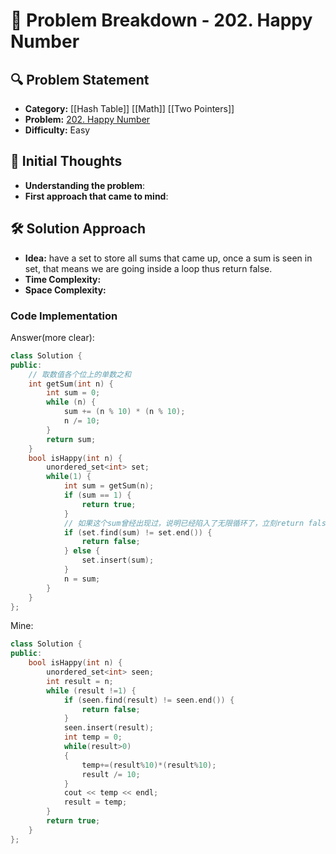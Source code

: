 # 📌 Problem Breakdown - 202. Happy Number

## 🔍 Problem Statement
- **Category:**  [[Hash Table]] [[Math]] [[Two Pointers]]
- **Problem:** [202. Happy Number](https://leetcode.com/problems/happy-number/)
- **Difficulty:**  Easy 

## 🧠 Initial Thoughts
- **Understanding the problem**:  
- **First approach that came to mind**:  

## 🛠 Solution Approach
- **Idea:**  have a set to store all sums that came up, once a sum is seen in set, that means we are going inside a loop thus return false.
- **Time Complexity:**  
- **Space Complexity:**  

### **Code Implementation**
Answer(more clear):
```C++
class Solution {
public:
    // 取数值各个位上的单数之和
    int getSum(int n) {
        int sum = 0;
        while (n) {
            sum += (n % 10) * (n % 10);
            n /= 10;
        }
        return sum;
    }
    bool isHappy(int n) {
        unordered_set<int> set;
        while(1) {
            int sum = getSum(n);
            if (sum == 1) {
                return true;
            }
            // 如果这个sum曾经出现过，说明已经陷入了无限循环了，立刻return false
            if (set.find(sum) != set.end()) {
                return false;
            } else {
                set.insert(sum);
            }
            n = sum;
        }
    }
};
```

Mine:
```c++
class Solution {
public:
    bool isHappy(int n) {
        unordered_set<int> seen;
        int result = n;
        while (result !=1) {
            if (seen.find(result) != seen.end()) {
                return false;
            }
            seen.insert(result);
            int temp = 0;
            while(result>0)
            {
                temp+=(result%10)*(result%10);
                result /= 10;
            }
            cout << temp << endl;
            result = temp;
        }
        return true;
    }
};
```

